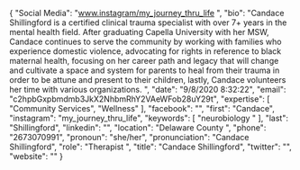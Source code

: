 {
  "Social Media": "www.instagram/my_journey_thru_life ",
  "bio": "Candace Shillingford is a certified clinical trauma specialist with over 7+ years in the mental health field. After graduating Capella University with her MSW, Candace continues to serve the community by working with families who experience domestic violence, advocating for rights in reference to black maternal health, focusing on her career path and legacy that will change and cultivate a space and system for parents to heal from their trauma in order to be attune and present to their children, lastly, Candace volunteers her time with various organizations. ",
  "date": "9/8/2020 8:32:22",
  "email": "c2hpbGxpbmdmb3JkX2NhbmRhY2VAeWFob28uY29t",
  "expertise": [
    "Community Services",
    "Wellness"
  ],
  "facebook": "",
  "first": "Candace",
  "instagram": "my_journey_thru_life",
  "keywords": [
    "neurobiology "
  ],
  "last": "Shillingford",
  "linkedin": "",
  "location": "Delaware County ",
  "phone": "2673070991",
  "pronoun": "she/her",
  "pronunciation": "Candace Shillingford",
  "role": "Therapist ",
  "title": "Candace Shillingford",
  "twitter": "",
  "website": ""
}